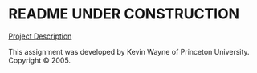 # README UNDER CONSTRUCTION

[Project Description](http://coursera.cs.princeton.edu/algs4/assignments/8puzzle.html)


This assignment was developed by Kevin Wayne of Princeton University. 
Copyright © 2005.

